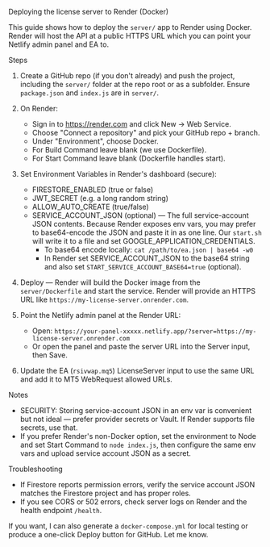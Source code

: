 Deploying the license server to Render (Docker)

This guide shows how to deploy the `server/` app to Render using Docker. Render will host the API at a public HTTPS URL which you can point your Netlify admin panel and EA to.

Steps
1. Create a GitHub repo (if you don't already) and push the project, including the `server/` folder at the repo root or as a subfolder. Ensure `package.json` and `index.js` are in `server/`.

2. On Render:
   - Sign in to https://render.com and click New → Web Service.
   - Choose "Connect a repository" and pick your GitHub repo + branch.
   - Under "Environment", choose Docker.
   - For Build Command leave blank (we use Dockerfile).
   - For Start Command leave blank (Dockerfile handles start).

3. Set Environment Variables in Render's dashboard (secure):
   - FIRESTORE_ENABLED (true or false)
   - JWT_SECRET (e.g. a long random string)
   - ALLOW_AUTO_CREATE (true/false)
   - SERVICE_ACCOUNT_JSON (optional) — The full service-account JSON contents. Because Render exposes env vars, you may prefer to base64-encode the JSON and paste it in as one line. Our `start.sh` will write it to a file and set GOOGLE_APPLICATION_CREDENTIALS.
     - To base64 encode locally: `cat /path/to/ea.json | base64 -w0`
     - In Render set SERVICE_ACCOUNT_JSON to the base64 string and also set `START_SERVICE_ACCOUNT_BASE64=true` (optional).

4. Deploy — Render will build the Docker image from the `server/Dockerfile` and start the service. Render will provide an HTTPS URL like `https://my-license-server.onrender.com`.

5. Point the Netlify admin panel at the Render URL:
   - Open: `https://your-panel-xxxxx.netlify.app/?server=https://my-license-server.onrender.com`
   - Or open the panel and paste the server URL into the Server input, then Save.

6. Update the EA (`rsivwap.mq5`) LicenseServer input to use the same URL and add it to MT5 WebRequest allowed URLs.

Notes
- SECURITY: Storing service-account JSON in an env var is convenient but not ideal — prefer provider secrets or Vault. If Render supports file secrets, use that.
- If you prefer Render's non-Docker option, set the environment to Node and set Start Command to `node index.js`, then configure the same env vars and upload service account JSON as a secret.

Troubleshooting
- If Firestore reports permission errors, verify the service account JSON matches the Firestore project and has proper roles.
- If you see CORS or 502 errors, check server logs on Render and the health endpoint `/health`.

If you want, I can also generate a `docker-compose.yml` for local testing or produce a one-click Deploy button for GitHub. Let me know.